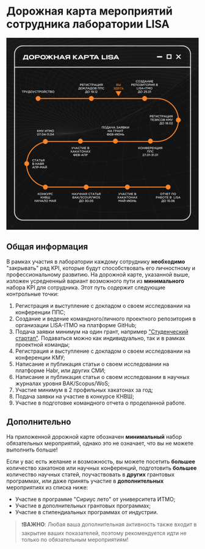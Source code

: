 # Дорожная карта мероприятий сотрудника лаборатории LISA
<p style="text-align: center">
    <img src="images/mini_roadmap.png" />
</p>

## Общая информация
В рамках участия в лаборатории каждому сотруднику **необходимо** "закрывать" ряд KPI, которые будут способствовать его 
личностному и профессиональному развитию. На дорожной карте, указанной выше, изложен усредненный вариант возможного
пути из **минимального** набора KPI для сотрудника. Этот путь содержит следующие контрольные точки:
1. Регистрация и выступление с докладом о своем исследовании на конференции ППС;
2. Создание и ведение командного/личного проектного репозитория в организации LISA-ITMO на платформе GitHub;
3. Подача заявки минимум на один грант, например ["Студенческий стартап"](https://fasie.ru/studstartup/). Подаваться 
можно как индивидуально, так и в рамках проектной команды; 
4. Регистрация и выступление с докладом о своем исследовании на конференции КМУ; 
5. Написание и публикация статьи о своем исследовании на платформе Habr, или других СМИ; 
6. Написание и публикация статьи о своем исследовании в научных журналах уровня ВАК/Scopus/WoS; 
7. Участие минимум в 2 профильных хакатонах за год; 
8. Подача заявки на участие в конкурсе КНВШ; 
9. Участие в подготовке командного отчета о проделанной работе.

## Дополнительно
На приложенной дорожной карте обозначен **минимальный** набор обязательных мероприятий, однако это не означает, что вы 
не можете выполнить больше! 

Если у вас есть желание и возможность, вы можете посетить **большее** количество хакатонов 
или научных конференций, подготовить **большее** количество научных статей, поучаствовать в **других** грантовых 
программах, или даже принять участие в **дополнительных** мероприятиях из списка ниже:
- Участие в программе "Сириус лето" от университета ИТМО;
- Участие в дополнительных грантовых программах;
- Участие в стипендиальных программах от индустрии.

> ❗**ВАЖНО**: Любая ваша дополнительная активность также входит в закрытие ваших показателей, поэтому рекомендуется 
> идти не только по обязательным мероприятиям!